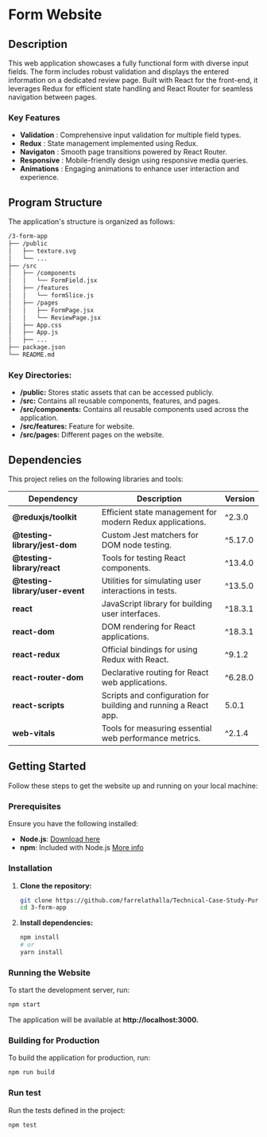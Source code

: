 # Form Website

## Description
This web application showcases a fully functional form with diverse input fields. The form includes robust validation and displays the entered information on a dedicated review page. Built with React for the front-end, it leverages Redux for efficient state handling and React Router for seamless navigation between pages.

### Key Features

- **Validation** : Comprehensive input validation for multiple field types.
- **Redux** : State management implemented using Redux.
- **Navigaton** : Smooth page transitions powered by React Router.
- **Responsive** : Mobile-friendly design using responsive media queries.
- **Animations** : Engaging animations to enhance user interaction and experience.

## Program Structure

The application's structure is organized as follows:
```sh
/3-form-app
├── /public
│   ├── texture.svg
│   └── ...
├── /src
│   ├── /components
│   │   └── FormField.jsx
│   ├── /features
│   │   └── formSlice.js
│   ├── /pages
│   │   ├── FormPage.jsx
│   │   └── ReviewPage.jsx
│   ├── App.css
│   ├── App.js
│   ├── ...   
├── package.json
└── README.md
```

### Key Directories:
- **/public:** Stores static assets that can be accessed publicly.
- **/src:** Contains all reusable components, features, and pages.
- **/src/components:** Contains all reusable components used across the application.
- **/src/features:** Feature for website.
- **/src/pages:** Different pages on the website.

## Dependencies

This project relies on the following libraries and tools:

| **Dependency**                | **Description**                                                       | **Version**   |
|--------------------------------|-----------------------------------------------------------------------|---------------|
| **@reduxjs/toolkit**           | Efficient state management for modern Redux applications.             | ^2.3.0        |
| **@testing-library/jest-dom**  | Custom Jest matchers for DOM node testing.                            | ^5.17.0       |
| **@testing-library/react**     | Tools for testing React components.                                   | ^13.4.0       |
| **@testing-library/user-event**| Utilities for simulating user interactions in tests.                  | ^13.5.0       |
| **react**                      | JavaScript library for building user interfaces.                      | ^18.3.1       |
| **react-dom**                  | DOM rendering for React applications.                                 | ^18.3.1       |
| **react-redux**                | Official bindings for using Redux with React.                         | ^9.1.2        |
| **react-router-dom**           | Declarative routing for React web applications.                       | ^6.28.0       |
| **react-scripts**              | Scripts and configuration for building and running a React app.       | 5.0.1         |
| **web-vitals**                 | Tools for measuring essential web performance metrics.                | ^2.1.4        |

## Getting Started

Follow these steps to get the website up and running on your local machine:

### Prerequisites

Ensure you have the following installed:

- **Node.js**: [Download here](https://nodejs.org/)
- **npm**: Included with Node.js [More info](https://www.npmjs.com/get-npm)

### Installation

1. **Clone the repository:**
   ```bash
   git clone https://github.com/farrelathalla/Technical-Case-Study-Purple-Fox.git
   cd 3-form-app
   
2. **Install dependencies:**
   ```bash
   npm install
   # or
   yarn install
   ```

### Running the Website

To start the development server, run:
   ```bash
   npm start
   ```
<p>The application will be available at <b>http://localhost:3000.</b></p>

### Building for Production

To build the application for production, run:

   ```bash
   npm run build
   ```

### Run test

Run the tests defined in the project:

   ```bash
   npm test
   ```
